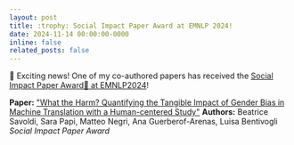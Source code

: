 ```yaml
---
layout: post
title: :trophy: Social Impact Paper Award at EMNLP 2024! 
date: 2024-11-14 00:00:00-0000
inline: false
related_posts: false
---
```


🎉 Exciting news! One of my co-authored papers has received the [Social Impact Paper Award🥇 at EMNLP2024](https://2024.emnlp.org/program/best_papers/)!

**Paper:** ["What the Harm? Quantifying the Tangible Impact of Gender Bias in Machine Translation with a Human-centered Study"](https://aclanthology.org/2024.emnlp-main.1002/)
**Authors:** Beatrice Savoldi, Sara Papi, Matteo Negri, Ana Guerberof-Arenas, Luisa Bentivogli
_Social Impact Paper Award_

